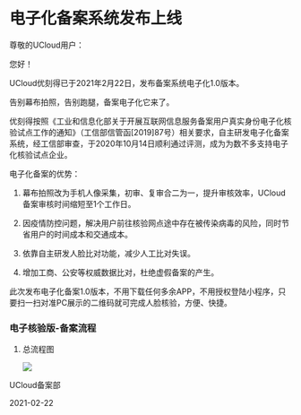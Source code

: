 # 电子化备案系统发布上线



尊敬的UCloud用户：

您好！



UCloud优刻得已于2021年2月22日，发布备案系统电子化1.0版本。

告别幕布拍照，告别跑腿，备案电子化它来了。

 

优刻得按照《工业和信息化部关于开展互联网信息服务备案用户真实身份电子化核验试点工作的通知》（工信部信管函[2019]87号）相关要求，自主研发电子化备案系统，经工信部审查，于2020年10月14日顺利通过评测，成为为数不多支持电子化核验试点企业。

 

电子化备案的优势：

1. 幕布拍照改为手机人像采集，初审、复审合二为一，提升审核效率，UCloud备案审核时间缩短至1个工作日。

2. 因疫情防控问题，解决用户前往核验网点途中存在被传染病毒的风险，同时节省用户的时间成本和交通成本。

3. 依靠自主研发人脸比对功能，减少人工比对失误。

4. 增加工商、公安等权威数据比对，杜绝虚假备案的产生。

 

此次发布电子化备案1.0版本，不用下载任何多余APP，不用授权登陆小程序，只要扫一扫对准PC展示的二维码就可完成人脸核验，方便、快捷。



### 电子核验版-备案流程

1. 总流程图

   ![](/images/总流程.png)







UCloud备案部

2021-02-22







​        